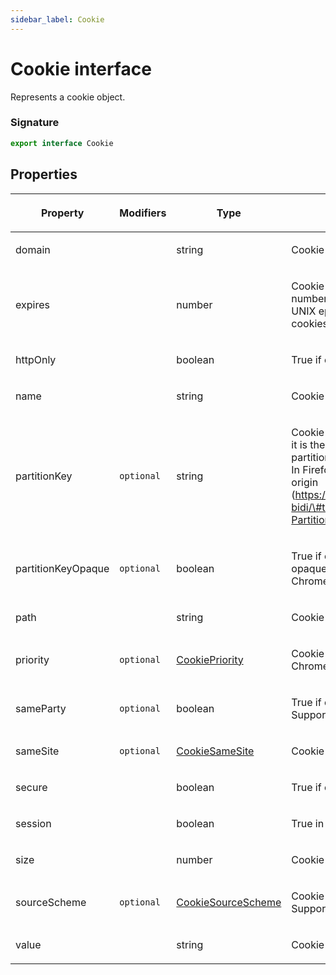 ```yaml
---
sidebar_label: Cookie
---
```


# Cookie interface

Represents a cookie object.

### Signature

```typescript
export interface Cookie
```

## Properties

<table><thead><tr><th>

Property

</th><th>

Modifiers

</th><th>

Type

</th><th>

Description

</th><th>

Default

</th></tr></thead>
<tbody><tr><td>

<span id="domain">domain</span>

</td><td>

</td><td>

string

</td><td>

Cookie domain.

</td><td>

</td></tr>
<tr><td>

<span id="expires">expires</span>

</td><td>

</td><td>

number

</td><td>

Cookie expiration date as the number of seconds since the UNIX epoch. Set to `-1` for session cookies

</td><td>

</td></tr>
<tr><td>

<span id="httponly">httpOnly</span>

</td><td>

</td><td>

boolean

</td><td>

True if cookie is http-only.

</td><td>

</td></tr>
<tr><td>

<span id="name">name</span>

</td><td>

</td><td>

string

</td><td>

Cookie name.

</td><td>

</td></tr>
<tr><td>

<span id="partitionkey">partitionKey</span>

</td><td>

`optional`

</td><td>

string

</td><td>

Cookie partition key. In Chrome, it is the top-level site the partitioned cookie is available in. In Firefox, it matches the source origin (https://w3c.github.io/webdriver-bidi/\#type-storage-PartitionKey).

</td><td>

</td></tr>
<tr><td>

<span id="partitionkeyopaque">partitionKeyOpaque</span>

</td><td>

`optional`

</td><td>

boolean

</td><td>

True if cookie partition key is opaque. Supported only in Chrome.

</td><td>

</td></tr>
<tr><td>

<span id="path">path</span>

</td><td>

</td><td>

string

</td><td>

Cookie path.

</td><td>

</td></tr>
<tr><td>

<span id="priority">priority</span>

</td><td>

`optional`

</td><td>

[CookiePriority](./puppeteer.cookiepriority.md)

</td><td>

Cookie Priority. Supported only in Chrome.

</td><td>

</td></tr>
<tr><td>

<span id="sameparty">sameParty</span>

</td><td>

`optional`

</td><td>

boolean

</td><td>

True if cookie is SameParty. Supported only in Chrome.

</td><td>

</td></tr>
<tr><td>

<span id="samesite">sameSite</span>

</td><td>

`optional`

</td><td>

[CookieSameSite](./puppeteer.cookiesamesite.md)

</td><td>

Cookie SameSite type.

</td><td>

</td></tr>
<tr><td>

<span id="secure">secure</span>

</td><td>

</td><td>

boolean

</td><td>

True if cookie is secure.

</td><td>

</td></tr>
<tr><td>

<span id="session">session</span>

</td><td>

</td><td>

boolean

</td><td>

True in case of session cookie.

</td><td>

</td></tr>
<tr><td>

<span id="size">size</span>

</td><td>

</td><td>

number

</td><td>

Cookie size.

</td><td>

</td></tr>
<tr><td>

<span id="sourcescheme">sourceScheme</span>

</td><td>

`optional`

</td><td>

[CookieSourceScheme](./puppeteer.cookiesourcescheme.md)

</td><td>

Cookie source scheme type. Supported only in Chrome.

</td><td>

</td></tr>
<tr><td>

<span id="value">value</span>

</td><td>

</td><td>

string

</td><td>

Cookie value.

</td><td>

</td></tr>
</tbody></table>
